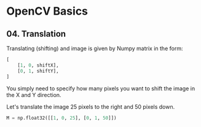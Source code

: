 # OpenCV Basics

## 04. Translation

Translating (shifting) and image is given by Numpy matrix in the form:

```python
[
    [1, 0, shiftX],
    [0, 1, shiftY],
]
```
You simply need to specify how many pixels you want to shift the image in the X and Y direction.

Let's translate the image 25 pixels to the right and 50 pixels down.

```python
M = np.float32([[1, 0, 25], [0, 1, 50]])
```